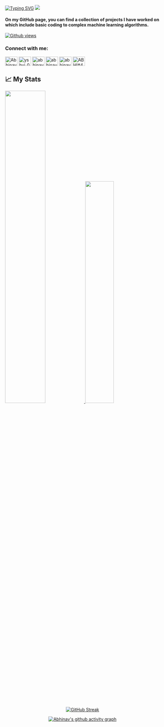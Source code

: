 
[![Typing SVG](https://readme-typing-svg.herokuapp.com?lines=Welcome+to+my+small+World⚛️)](https://git.io/typing-svg)
<a href="https://github.com/ABHINAV0307"><img src="https://readme-typing-svg.herokuapp.com/?color=E30B5C&width=900&height=40&lines=Pursuing+B.Tech+in+Computer+Science;Learning+Java+%26+Brushing+up+Data+Structure+%26+algorithm.." /></a>



#### On my GitHub page, you can find a collection of projects I have worked on which include basic coding to complex machine learning algorithms.


[![Github views](https://komarev.com/ghpvc/?username=abhinav0307&style=flat-square&color=green)](https://github.com/abhinav0307)


<h3 align="left">Connect with me:</h3>
<p align="left">
<a href="https://www.linkedin.com/in/abhinav-tripathi-8815b0211" target="blank"><img align="center" src="https://raw.githubusercontent.com/rahuldkjain/github-profile-readme-generator/master/src/images/icons/Social/linked-in-alt.svg" alt="Abhinav Tripathi" height="30" width="40" /></a>
<a href="https://www.instagram.com/abhinav__191/" target="blank"><img align="center" src="https://raw.githubusercontent.com/rahuldkjain/github-profile-readme-generator/master/src/images/icons/Social/instagram.svg" alt="yshvi_07" height="30" width="40" /></a>
<a href="https://www.codechef.com/users/cashew19" target="blank"><img align="center" src="https://cdn.jsdelivr.net/npm/simple-icons@3.1.0/icons/codechef.svg" alt="abhinav0307" height="30" width="40" /></a>
<a href="https://www.hackerrank.com/sec_W_CS1059" target="blank"><img align="center" src="https://raw.githubusercontent.com/rahuldkjain/github-profile-readme-generator/master/src/images/icons/Social/hackerrank.svg" alt="abhinav0307" height="30" width="40" /></a>
<a href="https://leetcode.com/cashew19/" target="blank"><img align="center" src="https://raw.githubusercontent.com/rahuldkjain/github-profile-readme-generator/master/src/images/icons/Social/leet-code.svg" alt="abhinav0307" height="30" width="40" /></a>
<a href="https://discord.gg/abhinav2501" target="blank"><img align="center" src="https://raw.githubusercontent.com/rahuldkjain/github-profile-readme-generator/master/src/images/icons/Social/discord.svg" alt="ABHI#4542" height="30" width="40" /></a>
</p>


## &#x1f4c8; My Stats
<a href="https://github.com/abhinav0307">
    <img src="https://github-readme-stats-git-masterrstaa-rickstaa.vercel.app/api?username=abhinav0307&count_private=true&show_icons=true&theme=chartreuse-dark&hide_border=true" width="51%" />
</a>
<a href="https://github.com/abhinav0307">
  <img src="https://github-readme-stats-git-masterrstaa-rickstaa.vercel.app/api/top-langs/?username=abhinav0307&theme=chartreuse-dark&layout=compact&hide_border=true" width="43%" />
</a>

<div align="center">

    
</div>

<div align="center">

[![GitHub Streak](https://github-profile-trophy.vercel.app/?username=abhinav0307&margin-w=15&theme=darkhub&no-frame=true&no-bg=true)](https://github.com/abhinav0307)

[![Abhinav's github activity graph](https://github-readme-activity-graph.vercel.app/graph?username=abhinav0307&theme=dracula)](https://github.com/abhinav0307/github-readme-activity-graph)

